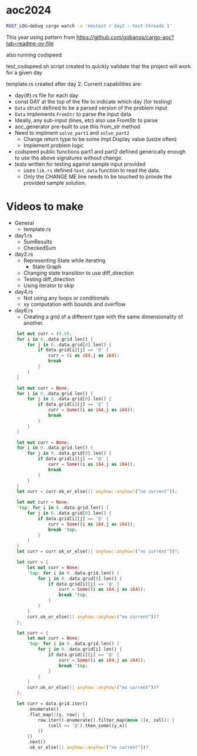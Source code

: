 # aoc2024

```sh
RUST_LOG=debug cargo watch -x 'nextest r day3 --test-threads 1'
```

This year using pattern from https://github.com/gobanos/cargo-aoc?tab=readme-ov-file

also running codspeed

test_codspeed.sh script created to quickly validate that the project will work for a given day

template.rs created after day 2.  Current capabilities are:

- day{#}.rs file for each day
- const DAY at the top of the file to indicate which day (for testing)
- `Data` struct defined to be a parsed version of the problem input
- `Data` implements `FromStr` to parse the input data
- Ideally, any sub-input (lines, etc) also use FromStr to parse
- aoc_generator pre-built to use this from_str method
- Need to implment `solve_part1` and `solve_part2`
    - Change return type to be some impl Display value (usize often)
    - Implement problem logic
- codspeed public functions part1 and part2 defined generically enough to use the above signatures without change.
- tests written for testing against sample input provided
    - uses `lib.rs` defined `test_data` function to read the data.
    - Only the CHANGE ME line needs to be touched to provde the provided sample solution.

# Videos to make

- General
    - template.rs
- day1.rs
    - SumResults
    - CheckedSum
- day2.rs
    - Representing State while iterating
        - State Graph
    - Changing state transition to use diff_direction
    - Testing diff_direction
    - Using iterator to skip
- day4.rs
    - Not using any loops or conditionals
    - xy computation with bounds and overflow
- day6.rs
    - Creating a grid of a different type with the same dimensionality of another.

```rust
    let mut curr = (0,0);
    for i in 0..data.grid.len() {
        for j in 0..data.grid[0].len() {
            if data.grid[i][j] == '@' {
                curr = (i as i64,j as i64);
                break
            }
        }
    }

    let mut curr = None;
    for i in 0..data.grid.len() {
        for j in 0..data.grid[0].len() {
            if data.grid[i][j] == '@' {
                curr = Some((i as i64,j as i64));
                break
            }
        }
    }

    let mut curr = None;
    for i in 0..data.grid.len() {
        for j in 0..data.grid[0].len() {
            if data.grid[i][j] == '@' {
                curr = Some((i as i64,j as i64));
                break
            }
        }
    }
    let curr = curr.ok_or_else(|| anyhow::anyhow!("no current"));

    let mut curr = None;
    'top: for i in 0..data.grid.len() {
        for j in 0..data.grid[0].len() {
            if data.grid[i][j] == '@' {
                curr = Some((i as i64,j as i64));
                break 'top;
            }
        }
    }
    let curr = curr.ok_or_else(|| anyhow::anyhow!("no current"))?;

    let curr = {
        let mut curr = None;
        'top: for i in 0..data.grid.len() {
            for j in 0..data.grid[0].len() {
                if data.grid[i][j] == '@' {
                    curr = Some((i as i64,j as i64));
                    break 'top;
                }
            }
        }
        curr.ok_or_else(|| anyhow::anyhow!("no current"))?
    };

    let curr = {
        let mut curr = None;
        'top: for i in 0..data.grid.len() {
            for j in 0..data.grid[i].len() {
                if data.grid[i][j] == '@' {
                    curr = Some((i as i64,j as i64));
                    break 'top;
                }
            }
        }
        curr.ok_or_else(|| anyhow::anyhow!("no current"))?
    };

    let curr = data.grid.iter()
        .enumerate()
        .flat_map(|(y, row)| {
            row.iter().enumerate().filter_map(move |(x, cell)| {
                (cell == '@').then_some((y,x))
            })
        })
        .next()
        .ok_or_else(|| anyhow::anyhow!("no current"))?

```